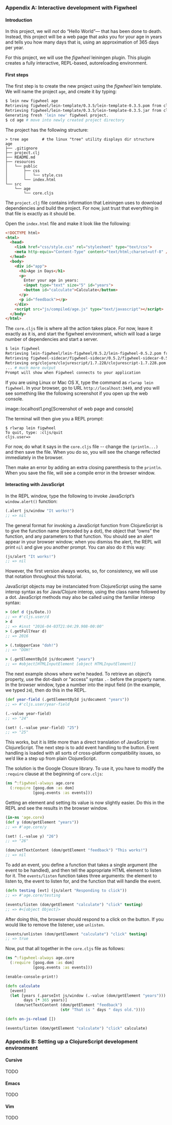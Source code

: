### Appendix A: Interactive development with Figwheel

#### Introduction

In this project, we will *not* do “Hello World”&#8212; that has been done to death. Instead, this project will be a web page that asks you for your age in years and tells you how many days that is, using an approximation of 365 days per year.

For this project, we will use the _figwheel_ leiningen plugin. This plugin creates a fully interactive, REPL-based, autoreloading environment.


#### First steps

The first step is to create the new project using the _figwheel_ lein template. We will name the project `age`, and create it by typing:

```bash
$ lein new figwheel age
Retrieving figwheel/lein-template/0.3.5/lein-template-0.3.5.pom from clojars
Retrieving figwheel/lein-template/0.3.5/lein-template-0.3.5.jar from clojars
Generating fresh 'lein new' figwheel project.
$ cd age # move into newly created project directory
```

The project has the following structure:

```
> tree age      # the linux "tree" utility displays dir structure
age
├── .gitignore
├── project.clj
├── README.md
├── resources
│   └── public
│       ├── css
│       │   └── style.css
│       └── index.html
└── src
    └── age
        └── core.cljs
```

The `project.clj` file contains information that Leiningen uses to download dependencies and build the project. For now, just trust that everything in that file is exactly as it should be.

Open the `index.html` file and make it look like the following:

```html
<!DOCTYPE html>
<html>
  <head>
    <link href="css/style.css" rel="stylesheet" type="text/css">
    <meta http-equiv="Content-Type" content="text/html;charset=utf-8" />
  </head>
  <body>
    <div id="app">
      <h1>Age in Days</h1>
      <p>
        Enter your age in years:
        <input type="text" size="5" id="years">
        <button id="calculate">Calculate</button>
      </p>
      <p id="feedback"></p>
    </div>
    <script src="js/compiled/age.js" type="text/javascript"></script>
  </body>
</html>
```

The `core.cljs` file is where all the action takes place. For now, leave it exactly as it is, and start the figwheel environment, which will load a large number of dependencies and start a server.

```bash
$ lein figwheel
Retrieving lein-figwheel/lein-figwheel/0.5.2/lein-figwheel-0.5.2.pom from clojars
Retrieving figwheel-sidecar/figwheel-sidecar/0.5.2/figwheel-sidecar-0.5.2.pom from clojars
Retrieving org/clojure/clojurescript/1.7.228/clojurescript-1.7.228.pom from central
... # much more output
Prompt will show when Figwheel connects to your application
```

If you are using Linux or Mac OS X, type the command as `rlwrap lein figwheel`. In your browser, go to URL `http://localhost:3449`, and you will see something like the following screenshot if you open up the web console.

image::localhost1.png[Screenshot of web page and console]

The terminal will then give you a REPL prompt:

```
$ rlwrap lein figwheel
To quit, type: :cljs/quit
cljs.user=>
```

For now, do what it says in the `core.cljs` file -- change the `(println...)` and then save the file. When you do so, you will see the change reflected immediately in the browser.

Then make an error by adding an extra closing parenthesis to the `println`. When you save the file, will see a compile error in the browser window.


#### Interacting with JavaScript

In the REPL window, type the following to invoke JavaScript’s `window.alert()` function:

```clojure
(.alert js/window "It works!")
;; => nil
```

The general format for invoking a JavaScript function from ClojureScript is to give the function name (preceded by a dot), the object that “owns” the function, and any parameters to that function. You should see an alert appear in your browser window; when you dismiss the alert, the REPL will print `nil` and give you another prompt. You can also do it this way:

```clojure
(js/alert "It works!")
;; => nil
```

However, the first version always works, so, for consistency, we will use that notation throughout this tutorial.

JavaScript objects may be instanciated from ClojureScript using the same interop syntax as for Java/Clojure interop, using the class name followed by a dot. JavaScript methods may also be called using the familiar interop syntax:

```clojure
> (def d (js/Date.))
;; => #'cljs.user/d
> d
;; => #inst "2016-04-03T21:04:29.908-00:00"
> (.getFullYear d)
;; => 2016

> (.toUpperCase "doh!")
;; => "DOH!"

> (.getElementById js/document "years")
;; => #object[HTMLInputElement [object HTMLInputElement]]
```

The next example shows where we’re headed. To retrieve an object’s property, use the dot-dash or "access" syntax `.-` before the property name. In the browser window, type a number into the input field (in the example, we typed `24`), then do this in the REPL.

```clojure
(def year-field (.getElementById js/document "years"))
;; => #'cljs.user/year-field

(.-value year-field)
;; => "24"

(set! (.-value year-field) "25")
;; => "25"
```

This works, but it is little more than a direct translation of JavaScript to ClojureScript. The next step is to add event handling to the button. Event handling is loaded with all sorts of cross-platform compatibility issues, so we’d like a step up from plain ClojureScript.

The solution is the Google Closure library. To use it, you have to modify the `:require` clause at the beginning of `core.cljs`:

```clojure
(ns ^:figwheel-always age.core
  (:require [goog.dom :as dom]
            [goog.events :as events]))
```

Getting an element and setting its value is now slightly easier. Do this in the REPL and see the results in the browser window.

```clojure
(in-ns 'age.core)
(def y (dom/getElement "years"))
;; => #'age.core/y

(set! (.-value y) "26")
;; => "26"

(dom/setTextContent (dom/getElement "feedback") "This works!")
;; => nil
```

To add an event, you define a function that takes a single argument (the event to be handled), and then tell the appropriate HTML element to listen for it. The `events/listen` function takes three arguments: the element to listen to, the event to listen for, and the function that will handle the event.

```clojure
(defn testing [evt] (js/alert "Responding to click"))
;; => #'age.core/testing

(events/listen (dom/getElement "calculate") "click" testing)
;; => #<[object Object]>
```

After doing this, the browser should respond to a click on the button.  If you would like to remove the listener, use `unlisten`.

```clojure
(events/unlisten (dom/getElement "calculate") "click" testing)
;; => true
```

Now, put that all together in the `core.cljs` file as follows:

```clojure
(ns ^:figwheel-always age.core
  (:require [goog.dom :as dom]
            [goog.events :as events]))

(enable-console-print!)

(defn calculate
  [event]
  (let [years (.parseInt js/window (.-value (dom/getElement "years")))
        days (* 365 years)]
    (dom/setTextContent (dom/getElement "feedback")
                        (str "That is " days " days old."))))

(defn on-js-reload [])

(events/listen (dom/getElement "calculate") "click" calculate)
```


### Appendix B: Setting up a ClojureScript development environment

#### Cursive

TODO

#### Emacs

TODO

#### Vim

TODO
